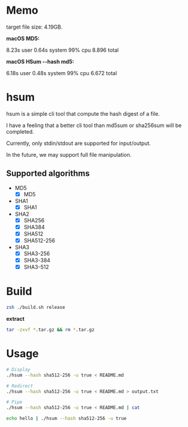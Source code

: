 # Memo
target file size: 4.19GB.

**macOS MD5:**

8.23s user 0.64s system 99% cpu 8.896 total

**macOS HSum --hash md5:**

6.18s user 0.48s system 99% cpu 6.672 total

# hsum
hsum is a simple cli tool that compute the hash digest of a file.

I have a feeling that a better cli tool than md5sum or sha256sum will be completed.

Currently, only stdin/stdout are supported for input/output.

In the future, we may support full file manipulation.

## Supported algorithms  
- MD5
  - [x] MD5
- SHA1
  - [x] SHA1
- SHA2
  - [x] SHA256
  - [x] SHA384
  - [x] SHA512
  - [x] SHA512-256
- SHA3
  - [x] SHA3-256
  - [x] SHA3-384
  - [x] SHA3-512
  
# Build
```bash
zsh ./build.sh release
```

**extract**
```bash
tar -zxvf *.tar.gz && rm *.tar.gz
```

# Usage
```bash
# Display
./hsum --hash sha512-256 -u true < README.md

# Redirect
./hsum --hash sha512-256 -u true < README.md > output.txt

# Pipe
./hsum --hash sha512-256 -u true < README.md | cat

echo hello | ./hsum --hash sha512-256 -u true
```